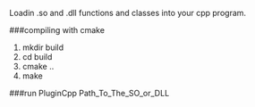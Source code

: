 Loadin .so and .dll functions and classes into your cpp program.

###compiling with cmake
1. mkdir build
2. cd build
3. cmake ..
4. make

###run
PluginCpp Path_To_The_SO_or_DLL

